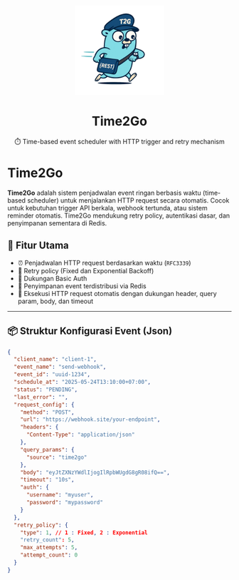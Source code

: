 <p align="center">
  <img src="t2g-logo.jpeg" width="200"/>
</p>

<h1 align="center">Time2Go</h1>
<p align="center">⏱️ Time-based event scheduler with HTTP trigger and retry mechanism</p>

# Time2Go

**Time2Go** adalah sistem penjadwalan event ringan berbasis waktu (time-based scheduler) untuk menjalankan HTTP request secara otomatis. Cocok untuk kebutuhan trigger API berkala, webhook tertunda, atau sistem reminder otomatis. Time2Go mendukung retry policy, autentikasi dasar, dan penyimpanan sementara di Redis.

## 🚀 Fitur Utama

- ⏰ Penjadwalan HTTP request berdasarkan waktu (`RFC3339`)
- 🔁 Retry policy (Fixed dan Exponential Backoff)
- 🔐 Dukungan Basic Auth
- 💾 Penyimpanan event terdistribusi via Redis
- 📡 Eksekusi HTTP request otomatis dengan dukungan header, query param, body, dan timeout

---

## 📦 Struktur Konfigurasi Event (Json)

```json
{
  "client_name": "client-1",
  "event_name": "send-webhook",
  "event_id": "uuid-1234",
  "schedule_at": "2025-05-24T13:10:00+07:00",
  "status": "PENDING",
  "last_error": "",
  "request_config": {
    "method": "POST",
    "url": "https://webhook.site/your-endpoint",
    "headers": {
      "Content-Type": "application/json"
    },
    "query_params": {
      "source": "time2go"
    },
    "body": "eyJtZXNzYWdlIjogIlRpbWUgdG8gR08ifQ==",
    "timeout": "10s",
    "auth": {
      "username": "myuser",
      "password": "mypassword"
    }
  },
  "retry_policy": {
    "type": 1, // 1 : Fixed, 2 : Exponential
    "retry_count": 5,
    "max_attempts": 5,
    "attempt_count": 0
  }
}
```
